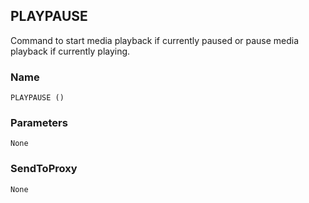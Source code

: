 ## PLAYPAUSE

Command to start media playback if currently paused or pause media playback if currently playing.


### Name

`PLAYPAUSE ()`


### Parameters

`None`


### SendToProxy

`None`